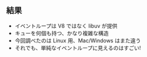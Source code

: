 ## 結果
* イベントループは V8 ではなく libuv が提供
* キューを何個も持つ、かなり複雑な構造
* 今回調べたのは Linux 用、Mac/Windows はまた違う
* それでも、単純なイベントループに見えるのはすごい!
